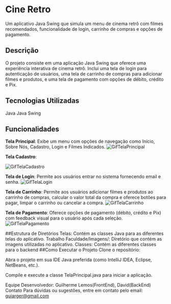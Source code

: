 # Cine Retro
Um aplicativo Java Swing que simula um menu de cinema retrô com filmes recomendados, funcionalidade de login, carrinho de compras e opções de pagamento.

## Descrição
O projeto consiste em uma aplicação Java Swing que oferece uma experiência interativa de cinema retrô. Inclui uma tela de login para autenticação de usuários, uma tela de carrinho de compras para adicionar filmes e produtos, e uma tela de pagamento com opções de débito, crédito e Pix.

## Tecnologias Utilizadas
Java
Java Swing
## Funcionalidades
**Tela Principal**: Exibe um menu com opções de navegação como Início, Sobre Nós, Cadastro, Login e Filmes Indicados.
![GifTelaPrincipal](https://github.com/gLeminho/TrabalhoPeriodo3/assets/156124383/ff4317ee-20d8-4898-9e96-3b13c9cee4f4)

**Tela Cadastro**:

![GifTelaCadastro](https://github.com/gLeminho/TrabalhoPeriodo3/assets/156124383/c99e3ee0-cdf0-46cd-b59b-974143604070)

**Tela de Login**: Permite aos usuários entrar no sistema fornecendo email e senha.
![GifTelaLogin](https://github.com/gLeminho/TrabalhoPeriodo3/assets/156124383/3ba9c0b7-5669-47f0-a8e5-e6092f7c80f4)

**Tela de Carrinho**: Permite aos usuários adicionar filmes e produtos ao carrinho de compras, calcular o valor total da compra e oferece botões para pagar, limpar o carrinho ou cancelar a compra.
![GifTelaCarrinho](https://github.com/gLeminho/TrabalhoPeriodo3/assets/156124383/daa96cbc-ec42-4a51-8e34-d517e2d57d6d)


**Tela de Pagamento**: Oferece opções de pagamento (débito, crédito e Pix) com feedback visual para o usuário após cada seleção.
![GifTelaPagamento](https://github.com/gLeminho/TrabalhoPeriodo3/assets/156124383/63318c56-9a0a-42b2-b2e5-01fa69d3e1d1)

##Estrutura de Diretórios
Telas: Contém as classes Java para as diferentes telas do aplicativo.
Trabalho Faculdade/Imagens/: Diretório que contém as imagens utilizadas no aplicativo.
Classes: Contém as diferentes classes para o backend
##Como Executar o Projeto
Clone o repositório:

Abra o projeto em sua IDE Java preferida (como IntelliJ IDEA, Eclipse, NetBeans, etc.).

Compile e execute a classe TelaPrincipal.java para iniciar a aplicação.

Equipe
Desenvolvedor: Guilherme Lemos(FrontEnd), David(BackEnd)
Contato
Para dúvidas ou sugestões, entre em contato pelo email: guiarger@gmail.com
